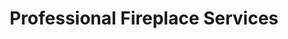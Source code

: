---
title: "Professional Fireplace Services"
url: /wayne/professional-fireplace-services/
shop: fireplace
---